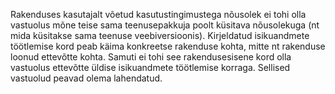 Rakenduses kasutajalt võetud kasutustingimustega nõusolek ei tohi olla vastuolus
mõne teise sama teenusepakkuja poolt küsitava nõusolekuga (nt mida küsitakse
sama teenuse veebiversioonis). Kirjeldatud isikuandmete töötlemise kord peab
käima konkreetse rakenduse kohta, mitte nt rakenduse loonud ettevõtte kohta.
Samuti ei tohi see rakendusesisene kord olla vastuolus ettevõtte üldise
isikuandmete töötlemise korraga. Sellised vastuolud peavad olema lahendatud.
